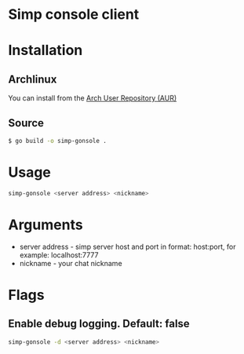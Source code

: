 Simp console client
================================================

Installation
=====

Archlinux
---------
You can install from the [Arch User Repository (AUR)](https://aur.archlinux.org/packages/simp-gonsole-git/)

Source
------
```bash
$ go build -o simp-gonsole . 
```

Usage
=====

```bash
simp-gonsole <server address> <nickname>
```

Arguments
=========

- server address - simp server host and port in format: host:port, for example: localhost:7777
- nickname - your chat nickname

Flags
=====

Enable debug logging. Default: false
----------------------------------
```bash
simp-gonsole -d <server address> <nickname>   
```